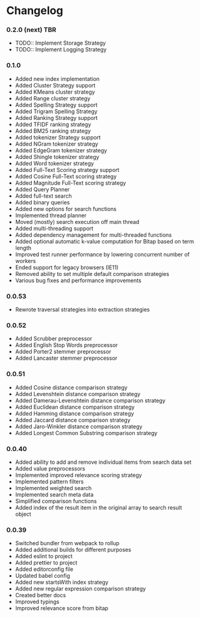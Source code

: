 # Changelog

### 0.2.0 (next) TBR

- TODO:: Implement Storage Strategy
- TODO:: Implement Logging Strategy

### 0.1.0

- Added new index implementation
- Added Cluster Strategy support
- Added KMeans cluster strategy
- Added Range cluster strategy
- Added Spelling Strategy support
- Added Trigram Spelling Strategy
- Added Ranking Strategy support
- Added TFIDF ranking strategy
- Added BM25 ranking strategy
- Added tokenizer Strategy support
- Added NGram tokenizer strategy
- Added EdgeGram tokenizer strategy
- Added Shingle tokenizer strategy
- Added Word tokenizer strategy
- Added Full-Text Scoring strategy support
- Added Cosine Full-Text scoring strategy
- Added Magnitude Full-Text scoring strategy
- Added Query Planner
- Added full-text search
- Added binary queries
- Added new options for search functions
- Implemented thread planner
- Moved (mostly) search execution off main thread
- Added multi-threading support
- Added dependency management for multi-threaded functions
- Added optional automatic k-value computation for Bitap based on term length
- Improved test runner performance by lowering concurrent number of workers
- Ended support for legacy browsers (IE11)
- Removed ability to set multiple default comparison strategies
- Various bug fixes and performance improvements


### 0.0.53

 - Rewrote traversal strategies into extraction strategies


### 0.0.52

- Added Scrubber preprocessor
- Added English Stop Words preprocessor
- Added Porter2 stemmer preprocessor
- Added Lancaster stemmer preprocessor


### 0.0.51

- Added Cosine distance comparison strategy
- Added Levenshtein distance comparison strategy
- Added Damerau-Levenshtein distance comparison strategy
- Added Euclidean distance comparison strategy
- Added Hamming distance comparison strategy
- Added Jaccard distance comparison strategy
- Added Jaro-Winkler distance comparison strategy
- Added Longest Common Substring comparison strategy
 

### 0.0.40

- Added ability to add and remove individual items from search data set
- Added value preprocessors
- Implemented improved relevance scoring strategy
- Implemented pattern filters
- Implemented weighted search
- Implemented search meta data
- Simplified comparison functions
- Added index of the result item in the original array to search result object


### 0.0.39

- Switched bundler from webpack to rollup
- Added additional builds for different purposes
- Added eslint to project
- Added prettier to project
- Added editorconfig file
- Updated babel config
- Added new startsWith index strategy
- Added new regular expression comparison strategy
- Created better docs
- Improved typings
- Improved relevance score from bitap
